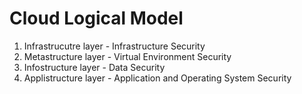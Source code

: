# Cloud Logical Model

1. Infrastrucutre layer - Infrastructure Security
2. Metastructure layer - Virtual Environment Security
3. Infostructure layer - Data Security
4. Applistructure layer - Application and Operating System Security
